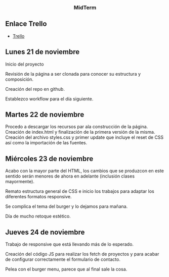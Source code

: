 <h3 align="center"> MidTerm </h3>

## Enlace Trello

- [Trello](https://trello.com/b/5eryQGbT/midterm-project)

## Lunes 21 de noviembre

Inicio del proyecto

Revisión de la página a ser clonada para conocer su estructura y composición.

Creación del repo en github.

Establezco workflow para el día siguiente.

## Martes 22 de noviembre

Procedo a descargar los recursos par ala construcción de la página.
Creación de index.html y finalización de la primera versión de la misma.
Creación del archivo styles.css y primer update que incluye el reset de CSS así como la importación de las fuentes.

## Miércoles 23 de noviembre

Acabo con la mayor parte del HTML, los cambios que se produzcon en este sentido serán menores de ahora en adelante (inclusión clases mayormente).

Remato estructura general de CSS e inicio los trabajos para adaptar los diferentes formatos responsive.

Se complica el tema del burger y lo dejamos para mañana.

Día de mucho retoque estético.

## Jueves 24 de noviembre

Trabajo de responsive que está llevando más de lo esperado.

Creación del código JS para realizar los fetch de proyectos y para acabar de configurar correctamente el formulario de contacto.

Pelea con el burger menu, parece que al final sale la cosa.
